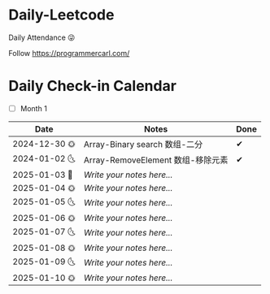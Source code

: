 # Daily-Leetcode
Daily Attendance 😜

Follow https://programmercarl.com/

# Daily Check-in Calendar
- [ ] Month 1

| Date       | Notes                           | Done |
|------------|---------------------------------|------|
| 2024-12-30 🌞 | Array-Binary search 数组-二分     | ✔   |
| 2024-01-02 🌜 | Array-RemoveElement 数组-移除元素 | ✔ |
| 2025-01-03 🎉 | _Write your notes here..._     |     |
| 2025-01-04 🌞 | _Write your notes here..._     |     |
| 2025-01-05 🌜 | _Write your notes here..._     |     |
| 2025-01-06 🌞 | _Write your notes here..._     |     |
| 2025-01-07 🌜 | _Write your notes here..._     |     |
| 2025-01-08 🌞 | _Write your notes here..._     |     |
| 2025-01-09 🌜 | _Write your notes here..._     |     |
| 2025-01-10 🌞 | _Write your notes here..._     |     |

<!-- Continue adding more rows for additional days as needed -->
